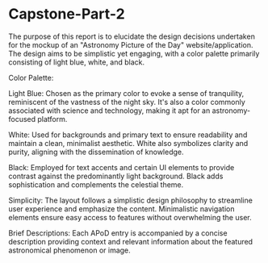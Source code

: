 # Capstone-Part-2

The purpose of this report is to elucidate the design decisions undertaken for the mockup of an "Astronomy Picture of the Day" website/application. The design aims to be simplistic yet engaging, with a color palette primarily consisting of light blue, white, and black.



Color Palette:

Light Blue: Chosen as the primary color to evoke a sense of tranquility, reminiscent of the vastness of the night sky. It's also a color commonly associated with science and technology, making it apt for an astronomy-focused platform.

White: Used for backgrounds and primary text to ensure readability and maintain a clean, minimalist aesthetic. White also symbolizes clarity and purity, aligning with the dissemination of knowledge.

Black: Employed for text accents and certain UI elements to provide contrast against the predominantly light background. Black adds sophistication and complements the celestial theme.



Simplicity: The layout follows a simplistic design philosophy to streamline user experience and emphasize the content. Minimalistic navigation elements ensure easy access to features without overwhelming the user.



Brief Descriptions: Each APoD entry is accompanied by a concise description providing context and relevant information about the featured astronomical phenomenon or image.